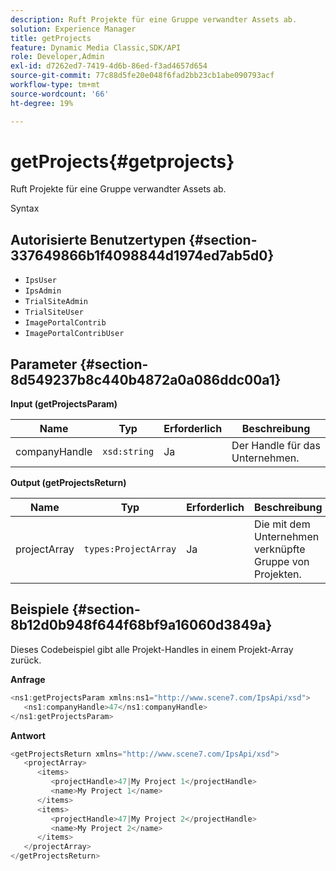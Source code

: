 ```yaml
---
description: Ruft Projekte für eine Gruppe verwandter Assets ab.
solution: Experience Manager
title: getProjects
feature: Dynamic Media Classic,SDK/API
role: Developer,Admin
exl-id: d7262ed7-7419-4d6b-86ed-f3ad4657d654
source-git-commit: 77c88d5fe20e048f6fad2bb23cb1abe090793acf
workflow-type: tm+mt
source-wordcount: '66'
ht-degree: 19%

---
```


# getProjects{#getprojects}

Ruft Projekte für eine Gruppe verwandter Assets ab.

Syntax

## Autorisierte Benutzertypen {#section-337649866b1f4098844d1974ed7ab5d0}

* `IpsUser`
* `IpsAdmin`
* `TrialSiteAdmin`
* `TrialSiteUser`
* `ImagePortalContrib`
* `ImagePortalContribUser`

## Parameter {#section-8d549237b8c440b4872a0a086ddc00a1}

**Input (getProjectsParam)**

| Name | Typ | Erforderlich | Beschreibung |
|---|---|---|---|
| companyHandle | `xsd:string` | Ja | Der Handle für das Unternehmen. |

**Output (getProjectsReturn)**

| Name | Typ | Erforderlich | Beschreibung |
|---|---|---|---|
| projectArray | `types:ProjectArray` | Ja | Die mit dem Unternehmen verknüpfte Gruppe von Projekten. |

## Beispiele {#section-8b12d0b948f644f68bf9a16060d3849a}

Dieses Codebeispiel gibt alle Projekt-Handles in einem Projekt-Array zurück.

**Anfrage**

```java
<ns1:getProjectsParam xmlns:ns1="http://www.scene7.com/IpsApi/xsd">
   <ns1:companyHandle>47</ns1:companyHandle>
</ns1:getProjectsParam>
```

**Antwort**

```java
<getProjectsReturn xmlns="http://www.scene7.com/IpsApi/xsd">
   <projectArray>
      <items>
         <projectHandle>47|My Project 1</projectHandle>
         <name>My Project 1</name>
      </items>
      <items>
         <projectHandle>47|My Project 2</projectHandle>
         <name>My Project 2</name>
      </items>
   </projectArray>
</getProjectsReturn>
```
